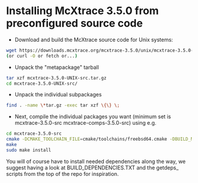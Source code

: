 # Installing McXtrace 3.5.0 from preconfigured source code

* Download and build the McXtrace source code for Unix systems:
```bash
wget https://downloads.mcxtrace.org/mcxtrace-3.5.0/unix/mcxtrace-3.5.0-UNIX-src.tar.gz
(or curl -O or fetch or...)
```
* Unpack the "metapackage" tarball
```bash
tar xzf mcxtrace-3.5.0-UNIX-src.tar.gz
cd mcxtrace-3.5.0-UNIX-src/
```
* Unpack the individual subpackages
```bash
find . -name \*tar.gz -exec tar xzf \{\} \;
```
* Next, compile the individual packages you want (minimum set is mcxtrace-3.5.0-src mcxtrace-comps-3.5.0-src) using e.g.
```bash
cd mcxtrace-3.5.0-src
cmake -DCMAKE_TOOLCHAIN_FILE=cmake/toolchains/freebsd64.cmake -DBUILD_MCXTRACE=1
make
sudo make install
```

You will of course have to install needed dependencies along the way, we suggest having a look at BUILD_DEPENDENCIES.TXT and the getdeps_ scripts from the top of the repo for inspiration.

